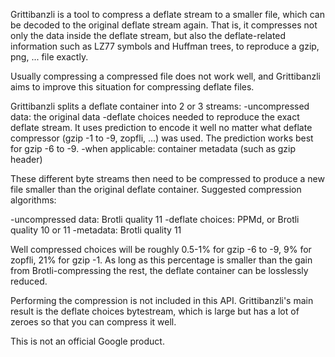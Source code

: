 Grittibanzli is a tool to compress a deflate stream to a smaller file, which can
be decoded to the original deflate stream again. That is, it compresses not only
the data inside the deflate stream, but also the deflate-related information
such as LZ77 symbols and Huffman trees, to reproduce a gzip, png, ... file
exactly.

Usually compressing a compressed file does not work well, and Grittibanzli aims
to improve this situation for compressing deflate files.

Grittibanzli splits a deflate container into 2 or 3 streams:
-uncompressed data: the original data
-deflate choices needed to reproduce the exact deflate stream. It uses
prediction to encode it well no matter what deflate compressor (gzip -1 to -9,
zopfli, ...) was used. The prediction works best for gzip -6 to -9.
-when applicable: container metadata (such as gzip header)

These different byte streams then need to be compressed to produce a new file
smaller than the original deflate container. Suggested compression algorithms:

-uncompressed data: Brotli quality 11
-deflate choices: PPMd, or Brotli quality 10 or 11
-metadata: Brotli quality 11

Well compressed choices will be roughly 0.5-1% for gzip -6 to -9, 9% for zopfli,
21% for gzip -1. As long as this percentage is smaller than the gain from
Brotli-compressing the rest, the deflate container can be losslessly reduced.

Performing the compression is not included in this API. Grittibanzli's main
result is the deflate choices bytestream, which is large but has a lot of
zeroes so that you can compress it well.

This is not an official Google product.
